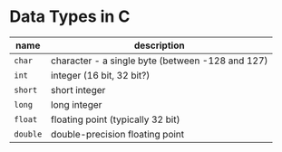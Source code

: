 # Data Types in C


| name    | description |
| ------- | ----------- |
| `char`  | character - a single byte        (between -128  and 127)  |
| `int`   | integer  (16 bit, 32 bit?)         |
| `short` | short integer                      |
| `long`  | long integer                       |
| `float` |  floating point (typically 32 bit) |
| `double` | double-precision floating point   |


